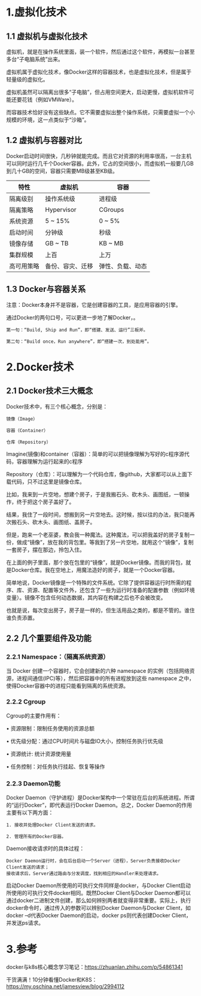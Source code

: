 # 1.虚拟化技术

## 1.1 虚拟机与虚拟化技术

虚拟机，就是在操作系统里面，装一个软件，然后通过这个软件，再模拟一台甚至多台“子电脑系统”出来。

虚拟机属于虚拟化技术，像Docker这样的容器技术，也是虚拟化技术，但是属于轻量级的虚拟化。

虚拟机虽然可以隔离出很多“子电脑”，但占用空间更大，启动更慢，虚拟机软件可能还要花钱（例如VMWare）。

而容器技术恰好没有这些缺点。它不需要虚拟出整个操作系统，只需要虚拟一个小规模的环境，这一点类似于“沙箱”。

## 1.2 虚拟机与容器对比

Docker启动时间很快，几秒钟就能完成。而且它对资源的利用率很高，一台主机可以同时运行几千个Docker容器。此外，它占的空间很小，而虚拟机一般要几GB到几十GB的空间，容器只需要MB级甚至KB级。

|特性|虚拟机|容器|
|-|-|-|
|隔离级别|操作系统级|进程级|
|隔离策略|Hypervisor|CGroups|
|系统资源|5 ~ 15%| 0 ~ 5%|
|启动时间|分钟级|秒级|
|镜像存储|GB ~ TB| KB ~ MB|
|集群规模|上百| 上万 |
|高可用策略|备份、容灾、迁移|弹性、负载、动态|

## 1.3 Docker与容器关系

注意：Docker本身并不是容器，它是创建容器的工具，是应用容器的引擎。

通过Docker的两句口号，可以更进一步地了解Docker，。
```
第一句：“Build, Ship and Run”，即“搭建、发送、运行”三板斧。

第二句：“Build once，Run anywhere”，即“搭建一次，到处能用”。
```

# 2.Docker技术

## 2.1 Docker技术三大概念

Docker技术中，有三个核心概念，分别是：
```
镜像（Image）

容器（Container）

仓库（Repository）
```

Imagine(镜像)和container（容器）：简单的可以把镜像理解为写好的c程序源代码，容器理解为运行起来的c程序

Repository（仓库）：可以理解为一个代码仓库，像github，大家都可以从上面下载代码，只不过这里是镜像仓库。

比如，我来到一片空地，想建个房子，于是我搬石头、砍木头、画图纸，一顿操作，终于把这个房子盖好了。

结果，我住了一段时间，想搬到另一片空地去。这时候，按以往的办法，我只能再次搬石头、砍木头、画图纸、盖房子。

但是，跑来一个老巫婆，教会我一种魔法。这种魔法，可以把我盖好的房子复制一份，做成“镜像”，放在我的背包里。等我到了另一片空地，就用这个“镜像”，复制一套房子，摆在那边，拎包入住。

在上面的例子里面，那个放在包里的“镜像”，就是Docker镜像。而我的背包，就是Docker仓库。我在空地上，用魔法造好的房子，就是一个Docker容器。


简单地说，Docker镜像是一个特殊的文件系统。它除了提供容器运行时所需的程序、库、资源、配置等文件外，还包含了一些为运行时准备的配置参数（例如环境变量）。镜像不包含任何动态数据，其内容在构建之后也不会被改变。

也就是说，每次变出房子，房子是一样的，但生活用品之类的，都是不管的。谁住谁负责添置。

## 2.2 几个重要组件及功能

### 2.2.1 Namespace：（隔离系统资源）

当 Docker 创建一个容器时，它会创建新的六种 namespace 的实例（包括网络资源，进程间通信(IPC)等），然后把容器中的所有进程放到这些 namespace 之中，使得Docker容器中的进程只能看到隔离的系统资源。

### 2.2.2 Cgroup

Cgroup的主要作用有：

• 资源限制：限制任务使用的资源总额

• 优先级分配：通过CPU时间片与磁盘IO大小，控制任务执行优先级

• 资源统计: 统计资源使用量

• 任务控制：对任务执行挂起、恢复等操作

### 2.2.3 Daemon功能

Docker Daemon（守护进程）是Docker架构中一个常驻在后台的系统进程。所谓的“运行Docker”，即代表运行Docker Daemon。总之，Docker Daemon的作用主要有以下两方面：
```
1. 接收并处理Docker Client发送的请求。

2. 管理所有的Docker容器。
```

Daemon接收请求时的具体过程：
```
Docker Daemon运行时，会在后台启动一个Server（进程），Server负责接收Docker Client发送的请求；
接收请求后，Server通过路由与分发调度，找到相应的Handler来处理请求。
```
启动Docker Daemon所使用的可执行文件同样是docker，与Docker Client启动所使用的可执行文件docker相同。既然Docker Client与Docker Daemon都可以通过docker二进制文件创建，那么如何辨别两者就变得非常重要。实际上，执行docker命令时，通过传入的参数可以辨别Docker Daemon与Docker Client，如docker –d代表Docker Daemon的启动，docker ps则代表创建Docker Client，并发送ps请求。

# 3.参考

docker与k8s核心概念学习笔记：https://zhuanlan.zhihu.com/p/54861341

干货满满！10分钟看懂Docker和K8S：https://my.oschina.net/jamesview/blog/2994112